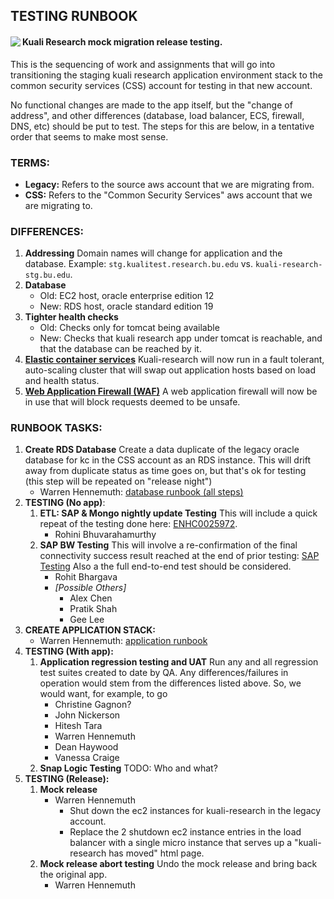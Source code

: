 ## TESTING RUNBOOK

#### <img align="left" src="C:\whennemuth\workspaces\ecs_workspace\cloud-formation\kuali-infrastructure\runbook\checklist-test.png">Kuali Research mock migration release testing.

This is the sequencing of work and assignments that will go into transitioning the staging kuali research application environment stack to the common security services (CSS) account for testing in that new account.

No functional changes are made to the app itself, but the "change of address",  and other differences (database, load balancer, ECS, firewall, DNS, etc) should be put to test. The steps for this are below, in a tentative order that seems to make most sense.



### TERMS:

- **Legacy:** Refers to the source aws account that we are migrating from.
- **CSS:** Refers to the "Common Security Services" aws account that we are migrating to.

### DIFFERENCES:

1. **Addressing**
   Domain names will change for application and the database. Example: `stg.kualitest.research.bu.edu` vs. `kuali-research-stg.bu.edu`.
2. **Database**
   - Old: EC2 host, oracle enterprise edition 12
   - New: RDS host, oracle standard edition 19
3. **Tighter health checks**
   - Old: Checks only for tomcat being available
   - New: Checks that kuali research app under tomcat is reachable, and that the database can be reached by it.
4. **[Elastic container services](https://docs.aws.amazon.com/AmazonECS/latest/developerguide/Welcome.html)**
   Kuali-research will now run in a fault tolerant, auto-scaling cluster that will swap out application hosts based on load and health status.
5. **[Web Application Firewall (WAF)](https://aws.amazon.com/waf/)**
   A web application firewall will now be in use that will block requests deemed to be unsafe.

### RUNBOOK TASKS:

1. **Create RDS Database**
   Create a data duplicate of the legacy oracle database for kc in the CSS account as an RDS instance. This will drift away from duplicate status as time goes on, but that's ok for testing (this step will be repeated on "release night")
   - Warren Hennemuth: [database runbook (all steps)](database.md)
2. **TESTING (No app)**:
   1. **ETL: SAP & Mongo nightly update Testing**
      This will include a quick repeat of the testing done here: [ENHC0025972](https://bu.service-now.com/nav_to.do?uri=%2Frm_enhancement.do%3Fsys_id%3Dfc416e641becf410f2b8f5f61a4bcb82%26sysparm_stack%3Drm_enhancement_list.do%3Fsysparm_query%3Dactive%3Dtrue).
      - Rohini Bhuvarahamurthy
   2. **SAP BW Testing**
      This will involve a re-confirmation of the final connectivity success result reached at the end of prior testing: [SAP Testing](sap/sap.htm)
      Also a the full end-to-end test should be considered.
      - Rohit Bhargava
      - *[Possible Others]*
         - Alex Chen
         - Pratik Shah
         - Gee Lee
3. **CREATE APPLICATION STACK:**
   - Warren Hennemuth: [application runbook](application.md)
4. **TESTING (With app):**
   1. **Application regression testing and UAT** 
      Run any and all regression test suites created to date by QA.
      Any differences/failures in operation would stem from the differences listed above. So, we would want, for example, to go 
      - Christine Gagnon?
      - John Nickerson
      - Hitesh Tara
      - Warren Hennemuth
      - Dean Haywood
      - Vanessa Craige
   2. **Snap Logic Testing**
      TODO: Who and what?
5. **TESTING (Release):**
   1. **Mock release**
      - Warren Hennemuth
         - Shut down the ec2 instances for kuali-research in the legacy account.
         - Replace the 2 shutdown ec2 instance entries in the load balancer with a single micro instance that serves up a "kuali-research has moved" html page.
   2. **Mock release abort testing**
      Undo the mock release and bring back the original app.
      - Warren Hennemuth

